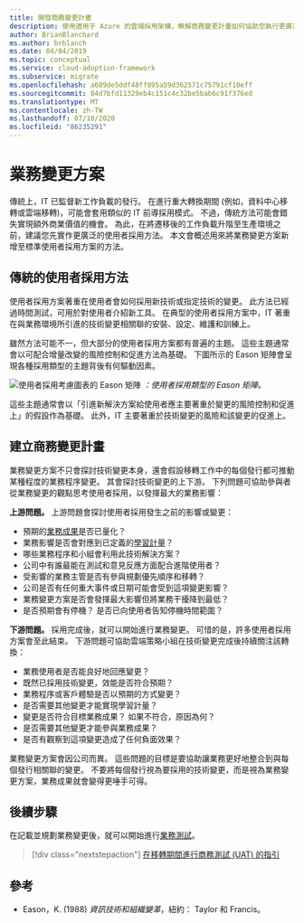 ```yaml
---
title: 開發商務變更計畫
description: 使用適用于 Azure 的雲端採用架構，瞭解商務變更計畫如何協助您執行更廣泛的使用者採用方案。
author: BrianBlanchard
ms.author: brblanch
ms.date: 04/04/2019
ms.topic: conceptual
ms.service: cloud-adoption-framework
ms.subservice: migrate
ms.openlocfilehash: a689de5ddf48ff095a59d362571c75791cf10eff
ms.sourcegitcommit: 84d7bfd11329eb4c151c4c32be5bab6c91f376ed
ms.translationtype: MT
ms.contentlocale: zh-TW
ms.lasthandoff: 07/10/2020
ms.locfileid: "86235291"
---
```

<!-- cSpell:ignore Eason -->

<!-- docsTest:ignore "Eason Matrix" -->

# <a name="business-change-plan"></a>業務變更方案

傳統上，IT 已監督新工作負載的發行。 在進行重大轉換期間 (例如，資料中心移轉或雲端移轉)，可能會套用類似的 IT 前導採用模式。 不過，傳統方法可能會錯失實現額外商業價值的機會。 為此，在將遷移後的工作負載升階至生產環境之前，建議您先實作更廣泛的使用者採用方法。 本文會概述用來將業務變更方案新增至標準使用者採用方案的方法。

## <a name="traditional-user-adoption-approach"></a>傳統的使用者採用方法

使用者採用方案著重在使用者會如何採用新技術或指定技術的變更。 此方法已經過時間測試，可用於對使用者介紹新工具。 在典型的使用者採用方案中，IT 著重在與業務環境所引進的技術變更相關聯的安裝、設定、維護和訓練上。

雖然方法可能不一，但大部分的使用者採用方案都有普遍的主題。 這些主題通常會以可配合增量改變的風險控制和促進方法為基礎。 下圖所示的 Eason 矩陣會呈現各種採用類型的主題背後有何驅動因素。

![使用者採用考慮圖表的 Eason 矩陣 ](../../../_images/migrate/eason-matrix.jpg)
 _：使用者採用類型的 Eason 矩陣。_

這些主題通常會以「引進新解決方案給使用者應主要著重於變更的風險控制和促進上」的假設作為基礎。 此外，IT 主要著重於技術變更的風險和該變更的促進上。

## <a name="create-business-change-plans"></a>建立商務變更計畫

業務變更方案不只會探討技術變更本身，還會假設移轉工作中的每個發行都可推動某種程度的業務程序變更。 其會探討技術變更的上下游。 下列問題可協助參與者從業務變更的觀點思考使用者採用，以發揮最大的業務影響：

**上游問題。** 上游問題會探討使用者採用發生之前的影響或變更：

- 預期的[業務成果](../../../strategy/business-outcomes/index.md)是否已量化？
- 業務影響是否會對應到已定義的[學習計量](../../../strategy/learning-metrics.md)？
- 哪些業務程序和小組會利用此技術解決方案？
- 公司中有誰最能在測試和意見反應方面配合進階使用者？
- 受影響的業務主管是否有參與規劃優先順序和移轉？
- 公司是否有任何重大事件或日期可能會受到這項變更影響？
- 業務變更方案是否會發揮最大影響但將業務干擾降到最低？
- 是否預期會有停機？ 是否已向使用者告知停機時間範圍？

**下游問題。** 採用完成後，就可以開始進行業務變更。 可惜的是，許多使用者採用方案會至此結束。 下游問題可協助雲端策略小組在技術變更完成後持續關注該轉換：

- 業務使用者是否能良好地回應變更？
- 既然已採用技術變更，效能是否符合預期？
- 業務程序或客戶體驗是否以預期的方式變更？
- 是否需要其他變更才能實現學習計量？
- 變更是否符合目標業務成果？ 如果不符合，原因為何？
- 是否需要其他變更才能參與業務成果？
- 是否有觀察到這項變更造成了任何負面效果？

業務變更方案會因公司而異。 這些問題的目標是要協助讓業務更好地整合到與每個發行相關聯的變更。 不要將每個發行視為要採用的技術變更，而是視為業務變更方案，業務成果就會變得更唾手可得。

## <a name="next-steps"></a>後續步驟

在記載並規劃業務變更後，就可以開始進行[業務測試](./business-test.md)。

> [!div class="nextstepaction"]
> [在移轉期間進行商務測試 (UAT) 的指引](./business-test.md)

## <a name="references"></a>參考

<!-- docsTest:disable -->

- Eason，K. (1988) _資訊技術和組織變革_，紐約： Taylor 和 Francis。

<!-- docsTest:enable -->
